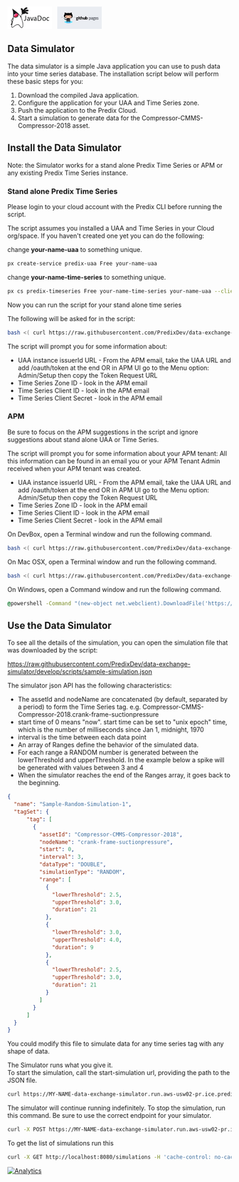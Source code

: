 <a href="../../../../pages/adoption/data-exchange-simulator/javadocs/index.html" target="_blank" >
	<img height="50px" width="100px" src="images/javadoc.png" alt="view javadoc"></a>
&nbsp;
<a href="../../../../pages/adoption/data-exchange-simulator" target="_blank">
	<img height="50px" width="100px" src="images/pages.jpg" alt="view github pages">
</a>

## Data Simulator

The data simulator is a simple Java application you can use to push data into your time series database.  The installation script below will perform these basic steps for you:

1. Download the compiled Java application.
2. Configure the application for your UAA and Time Series zone.
3. Push the application to the Predix Cloud.
4. Start a simulation to generate data for the Compressor-CMMS-Compressor-2018 asset.

## Install the Data Simulator

Note: the Simulator works for a stand alone Predix Time Series or APM or any existing Predix Time Series instance. 

### Stand alone Predix Time Series

Please login to your cloud account with the Predix CLI before running the script.

The script assumes you installed a UAA and Time Series in your Cloud org/space.  If you haven't created one yet you can do the following:

change **your-name-uaa** to something unique.
```sh
px create-service predix-uaa Free your-name-uaa
```

change **your-name-time-series** to something unique.
```sh
px cs predix-timeseries Free your-name-time-series your-name-uaa --client-id app_client_id
```

Now you can run the script for your stand alone time series

The following will be asked for in the script: 
```sh
bash <( curl https://raw.githubusercontent.com/PredixDev/data-exchange-simulator/master/scripts/quickstart-dx-simulator.sh )
```
The script will prompt you for some information about:
 - UAA instance issuerId URL - From the APM email, take the UAA URL and add /oauth/token at the end
OR in APM UI go to the Menu option: Admin/Setup then copy the Token Request URL
- Time Series Zone ID - look in the APM email
- Time Series Client ID - look in the APM email
- Time Series Client Secret - look in the APM email

### APM 

Be sure to focus on the APM suggestions in the script and ignore suggestions about stand alone UAA or Time Series.

The script will prompt you for some information about your APM tenant:  All this information can be found in an email you or your APM Tenant Admin received when your APM tenant was created.

 - UAA instance issuerId URL - From the APM email, take the UAA URL and add /oauth/token at the end
OR in APM UI go to the Menu option: Admin/Setup then copy the Token Request URL
- Time Series Zone ID - look in the APM email
- Time Series Client ID - look in the APM email
- Time Series Client Secret - look in the APM email


On DevBox, open a Terminal window and run the following command.

```sh
bash <( curl https://raw.githubusercontent.com/PredixDev/data-exchange-simulator/master/scripts/quickstart-dx-simulator.sh ) --skip-setup
```

On Mac OSX, open a Terminal window and run the following command.

```sh
bash <( curl https://raw.githubusercontent.com/PredixDev/data-exchange-simulator/master/scripts/quickstart-dx-simulator.sh )
```

On Windows, open a Command window and run the following command.
```bat
@powershell -Command "(new-object net.webclient).DownloadFile('https://raw.githubusercontent.com/PredixDev/data-exchange-simulator/master/scripts/quickstart-dx-simulator.bat','quickstart-dx-simulator.bat')" && "quickstart-dx-simulator.bat"
``` 

## Use the Data Simulator

To see all the details of the simulation, you can open the simulation file that was downloaded by the script: 

https://raw.githubusercontent.com/PredixDev/data-exchange-simulator/develop/scripts/sample-simulation.json

The simulator json API has the following characteristics:

- The assetId and nodeName are concatenated (by default, separated by a period) to form the Time Series tag.  e.g. Compressor-CMMS-Compressor-2018.crank-frame-suctionpressure
- start time of 0 means "now".  start time can be set to "unix epoch" time, which is the number of milliseconds since Jan 1, midnight, 1970
- interval is the time between each data point
- An array of Ranges define the behavior of the simulated data.  
- For each range a RANDOM number is generated between the lowerThreshold and upperThreshold.  In the example below a spike will be generated with values between 3 and 4
- When the simulator reaches the end of the Ranges array, it goes back to the beginning.

```json
{
  "name": "Sample-Random-Simulation-1",
  "tagSet": {
      "tag": [
        {
          "assetId": "Compressor-CMMS-Compressor-2018",
          "nodeName": "crank-frame-suctionpressure",
          "start": 0,
          "interval": 3,
          "dataType": "DOUBLE",
          "simulationType": "RANDOM",
          "range": [
            {
              "lowerThreshold": 2.5,
              "upperThreshold": 3.0,
              "duration": 21
            }, 
            {
              "lowerThreshold": 3.0,
              "upperThreshold": 4.0,
              "duration": 9
            },
            {
              "lowerThreshold": 2.5,
              "upperThreshold": 3.0,
              "duration": 21
            }
          ]
        }
      ]
  }
}
```

You could modify this file to simulate data for any time series tag with any shape of data.

The Simulator runs what you give it.  
To start the simulation, call the start-simulation url, providing the path to the JSON file.
```sh
curl https://MY-NAME-data-exchange-simulator.run.aws-usw02-pr.ice.predix.io/start-simulation -X POST -H "Content-Type: application/json" --data-binary "@/full/path-to/dx-simulator/predix-scripts/data-exchange-simulator/scripts/sample-simulation.json"' 
```

The simulator will continue running indefinitely. To stop the simulation, run this command. Be sure to use the correct endpoint for your simulator.

```sh
curl -X POST https://MY-NAME-data-exchange-simulator.run.aws-usw02-pr.ice.predix.io/stop-simulation -H 'cache-control: no-cache' -H 'Content-Type: text/plain' --data Sample-Random-Simulation-1
```

To get the list of simulations run this
```sh
curl -X GET http://localhost:8080/simulations -H 'cache-control: no-cache' -H 'Content-Type: text/plain'
```



[![Analytics](https://ga-beacon.appspot.com/UA-82773213-1/data-exchange-simulator/readme?pixel)](https://github.com/PredixDev)
